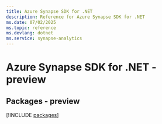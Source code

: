 ```yaml
---
title: Azure Synapse SDK for .NET
description: Reference for Azure Synapse SDK for .NET
ms.date: 07/02/2025
ms.topic: reference
ms.devlang: dotnet
ms.service: synapse-analytics
---
```

# Azure Synapse SDK for .NET - preview
## Packages - preview
[!INCLUDE [packages](synapse-index.md)]